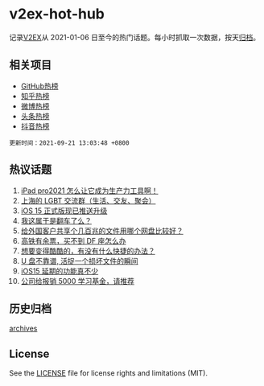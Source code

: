 # v2ex-hot-hub

 记录[V2EX](https://www.v2ex.com/)从 2021-01-06 日至今的热门话题。每小时抓取一次数据，按天[归档](archives)。
 
 ## 相关项目

- [GitHub热榜](https://github.com/snaildev/github-hot-hub)
- [知乎热榜](https://github.com/snaildev/zhihu-hot-hub)
- [微博热榜](https://github.com/snaildev/weibo-hot-hub)
- [头条热榜](https://github.com/snaildev/toutiao-hot-hub)
- [抖音热榜](https://github.com/snaildev/douyin-hot-hub)


 `更新时间：2021-09-21 13:03:48 +0800`

## 热议话题

1. [iPad pro2021 怎么让它成为生产力工具啊！](https://www.v2ex.com/t/803056)
1. [上海的 LGBT 交流群（生活、交友、聚会）](https://www.v2ex.com/t/803038)
1. [iOS 15 正式版现已推送升级](https://www.v2ex.com/t/803122)
1. [我这属于是翻车了么？](https://www.v2ex.com/t/803034)
1. [给外国客户共享个几百兆的文件用哪个网盘比较好？](https://www.v2ex.com/t/803106)
1. [高铁有余票，买不到 DF 座怎么办](https://www.v2ex.com/t/803133)
1. [想要变得酷酷的，有没有什么快捷的办法？](https://www.v2ex.com/t/803103)
1. [U 盘不靠谱, 活捉一个损坏文件的瞬间](https://www.v2ex.com/t/803043)
1. [iOS15 延期的功能真不少](https://www.v2ex.com/t/803125)
1. [公司给报销 5000 学习基金，请推荐](https://www.v2ex.com/t/803078)

## 历史归档

[archives](archives)

## License

See the [LICENSE](LICENSE) file for license rights and limitations (MIT).
